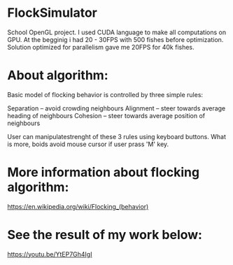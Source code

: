 # FlockSimulator
School OpenGL project. I used CUDA language to make all computations on GPU.
At the begginig i had 20 - 30FPS with 500 fishes before optimization.
Solution optimized for parallelism gave me 20FPS for 40k fishes.

# About algorithm:
Basic model of flocking behavior is controlled by three simple rules:

Separation – avoid crowding neighbours 
Alignment – steer towards average heading of neighbours
Cohesion – steer towards average position of neighbours

User can manipulatestrenght of these 3 rules using keyboard buttons.
What is more, boids avoid mouse cursor if user prass 'M' key.


# More information about flocking algorithm: 
https://en.wikipedia.org/wiki/Flocking_(behavior)


# See the result of my work below:

https://youtu.be/YtEP7Gh4IgI
